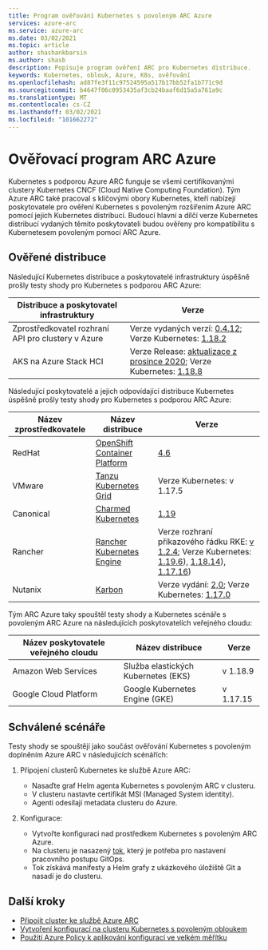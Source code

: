 ```yaml
---
title: Program ověřování Kubernetes s povoleným ARC Azure
services: azure-arc
ms.service: azure-arc
ms.date: 03/02/2021
ms.topic: article
author: shashankbarsin
ms.author: shasb
description: Popisuje program ověření ARC pro Kubernetes distribuce.
keywords: Kubernetes, oblouk, Azure, K8s, ověřování
ms.openlocfilehash: ad87fe3f11c97524595a517b17bb52fa1b771c9d
ms.sourcegitcommit: b4647f06c0953435af3cb24baaf6d15a5a761a9c
ms.translationtype: MT
ms.contentlocale: cs-CZ
ms.lasthandoff: 03/02/2021
ms.locfileid: "101662272"
---
```

# <a name="azure-arc-validation-program"></a>Ověřovací program ARC Azure

Kubernetes s podporou Azure ARC funguje se všemi certifikovanými clustery Kubernetes CNCF (Cloud Native Computing Foundation). Tým Azure ARC také pracoval s klíčovými obory Kubernetes, kteří nabízejí poskytovatele pro ověření Kubernetes s povoleným rozšířením Azure ARC pomocí jejich Kubernetes distribucí. Budoucí hlavní a dílčí verze Kubernetes distribucí vydaných těmito poskytovateli budou ověřeny pro kompatibilitu s Kubernetesem povoleným pomocí ARC Azure.

## <a name="validated-distributions"></a>Ověřené distribuce

Následující Kubernetes distribuce a poskytovatelé infrastruktury úspěšně prošly testy shody pro Kubernetes s podporou ARC Azure:

| Distribuce a poskytovatel infrastruktury | Verze |
| ---------------------------------------- | ------- |
| Zprostředkovatel rozhraní API pro clustery v Azure            | Verze vydaných verzí: [0.4.12](https://github.com/kubernetes-sigs/cluster-api-provider-azure/releases/tag/v0.4.12); Verze Kubernetes: [1.18.2](https://github.com/kubernetes/kubernetes/releases/tag/v1.18.2) |
| AKS na Azure Stack HCI                   | Verze Release: [aktualizace z prosince 2020](https://github.com/Azure/aks-hci/releases/tag/AKS-HCI-2012); Verze Kubernetes: [1.18.8](https://github.com/kubernetes/kubernetes/releases/tag/v1.18.8) |

Následující poskytovatelé a jejich odpovídající distribuce Kubernetes úspěšně prošly testy shody pro Kubernetes s podporou ARC Azure:

| Název zprostředkovatele | Název distribuce | Verze |
| ------------ | ----------------- | ------- |
| RedHat       | [OpenShift Container Platform](https://www.openshift.com/products/container-platform) | [4,6](https://docs.openshift.com/container-platform/4.6/release_notes/ocp-4-6-release-notes.html) |
| VMware       | [Tanzu Kubernetes Grid](https://tanzu.vmware.com/kubernetes-grid) | Verze Kubernetes: v 1.17.5 |
| Canonical    | [Charmed Kubernetes](https://ubuntu.com/kubernetes) | [1,19](https://ubuntu.com/kubernetes/docs/1.19/components) |
| Rancher      | [Rancher Kubernetes Engine](https://rancher.com/products/rke/) | Verze rozhraní příkazového řádku RKE: [v 1.2.4](https://github.com/rancher/rke/releases/tag/v1.2.4); Verze Kubernetes: [1.19.6](https://github.com/kubernetes/kubernetes/releases/tag/v1.19.6)), [1.18.14](https://github.com/kubernetes/kubernetes/releases/tag/v1.18.14)), [1.17.16](https://github.com/kubernetes/kubernetes/releases/tag/v1.17.16))  |
| Nutanix      | [Karbon](https://www.nutanix.com/products/karbon)    | Verze vydání: [2,0](https://www.nutanix.com/blog/introducing-nutanix-karbon-2-kubernetes-simplicity-upgraded); Verze Kubernetes: [1.17.0](https://github.com/kubernetes/kubernetes/releases/tag/v1.17.0) |

Tým ARC Azure taky spouštěl testy shody a Kubernetes scénáře s povoleným ARC Azure na následujících poskytovatelích veřejného cloudu:

| Název poskytovatele veřejného cloudu | Název distribuce | Verze |
| -------------------------- | ----------------- | ------- |
| Amazon Web Services        | Služba elastických Kubernetes (EKS) | v 1.18.9  |
| Google Cloud Platform      | Google Kubernetes Engine (GKE) | v 1.17.15 |

## <a name="scenarios-validated"></a>Schválené scénáře

Testy shody se spouštějí jako součást ověřování Kubernetes s povoleným doplněním Azure ARC v následujících scénářích:

1. Připojení clusterů Kubernetes ke službě Azure ARC: 
    * Nasaďte graf Helm agenta Kubernetes s povoleným ARC v clusteru.
    * V clusteru nastavte certifikát MSI (Managed System identity).
    * Agenti odesílají metadata clusteru do Azure.

2. Konfigurace: 
    * Vytvořte konfiguraci nad prostředkem Kubernetes s povoleným ARC Azure.
    * Na clusteru je nasazený [tok](https://docs.fluxcd.io/), který je potřeba pro nastavení pracovního postupu GitOps.
    * Tok získává manifesty a Helm grafy z ukázkového úložiště Git a nasadí je do clusteru.

## <a name="next-steps"></a>Další kroky

* [Připojit cluster ke službě Azure ARC](./connect-cluster.md)
* [Vytvoření konfigurací na clusteru Kubernetes s povoleným obloukem](./use-gitops-connected-cluster.md)
* [Použití Azure Policy k aplikování konfigurací ve velkém měřítku](./use-azure-policy.md)
